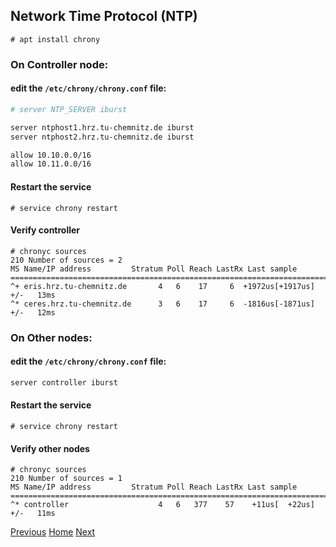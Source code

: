 ## Network Time Protocol (NTP)
```
# apt install chrony
```
### On Controller node:
#### edit the ```/etc/chrony/chrony.conf``` file:
```bash
# server NTP_SERVER iburst

server ntphost1.hrz.tu-chemnitz.de iburst
server ntphost2.hrz.tu-chemnitz.de iburst

allow 10.10.0.0/16
allow 10.11.0.0/16

```

#### Restart the service
```
# service chrony restart
```

#### Verify controller
```
# chronyc sources
210 Number of sources = 2
MS Name/IP address         Stratum Poll Reach LastRx Last sample
===============================================================================
^+ eris.hrz.tu-chemnitz.de       4   6    17     6  +1972us[+1917us] +/-   13ms
^* ceres.hrz.tu-chemnitz.de      3   6    17     6  -1816us[-1871us] +/-   12ms
```

### On Other nodes:
#### edit the ```/etc/chrony/chrony.conf``` file:
```bash
server controller iburst

```

#### Restart the service
```
# service chrony restart
```

#### Verify other nodes
```
# chronyc sources
210 Number of sources = 1
MS Name/IP address         Stratum Poll Reach LastRx Last sample
===============================================================================
^* controller                    4   6   377    57    +11us[  +22us] +/-   11ms
```

[Previous](https://github.com/kukkalli/OpenStack/blob/master/environment-setup/host-networking.md#host-networking)
[Home](https://github.com/kukkalli/OpenStack#environment-setup)
[Next](https://github.com/kukkalli/OpenStack/blob/master/environment-setup/packages.md#openstack-packages)